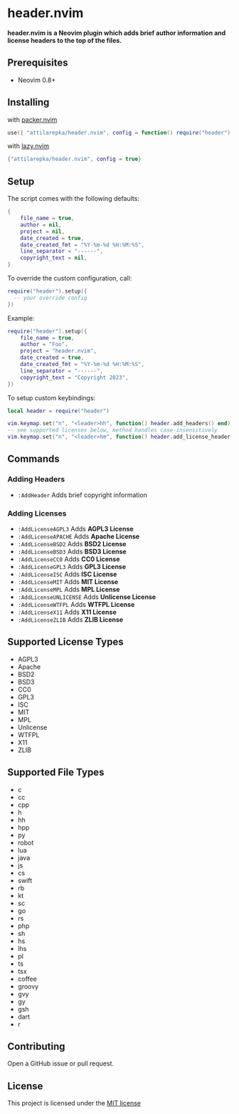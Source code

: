 # header.nvim

**header.nvim is a Neovim plugin which adds brief author information and license headers to the top of the files.**

## Prerequisites

- Neovim 0.8+

## Installing

with [packer.nvim](https://github.com/wbthomason/packer.nvim)

```lua
use({ "attilarepka/header.nvim", config = function() require("header").setup() end})
```

with [lazy.nvim](https://github.com/folke/lazy.nvim)

```lua
{"attilarepka/header.nvim", config = true}
```

## Setup

The script comes with the following defaults:

```lua
{
    file_name = true,
    author = nil,
    project = nil,
    date_created = true,
    date_created_fmt = "%Y-%m-%d %H:%M:%S",
    line_separator = "------",
    copyright_text = nil,
}
```

To override the custom configuration, call:

```lua
require("header").setup({
  -- your override config
})
```

Example:

```lua
require("header").setup({
    file_name = true,
    author = "Foo",
    project = "header.nvim",
    date_created = true,
    date_created_fmt = "%Y-%m-%d %H:%M:%S",
    line_separator = "------",
    copyright_text = "Copyright 2023",
})
```

To setup custom keybindings:

```lua
local header = require("header")

vim.keymap.set("n", "<leader>hh", function() header.add_headers() end)
-- see supported licenses below, method handles case-insensitively
vim.keymap.set("n", "<leader>hm", function() header.add_license_header("mit") end)
```

## Commands

### Adding Headers

- `:AddHeader` Adds brief copyright information

### Adding Licenses

- `:AddLicenseAGPL3` Adds **AGPL3 License**
- `:AddLicenseAPACHE` Adds **Apache License**
- `:AddLicenseBSD2` Adds **BSD2 License**
- `:AddLicenseBSD3` Adds **BSD3 License**
- `:AddLicenseCC0` Adds **CC0 License**
- `:AddLicenseGPL3` Adds **GPL3 License**
- `:AddLicenseISC` Adds **ISC License**
- `:AddLicenseMIT` Adds **MIT License**
- `:AddLicenseMPL` Adds **MPL License**
- `:AddLicenseUNLICENSE` Adds **Unlicense License**
- `:AddLicenseWTFPL` Adds **WTFPL License**
- `:AddLicenseX11` Adds **X11 License**
- `:AddLicenseZLIB` Adds **ZLIB License**

## Supported License Types

- AGPL3
- Apache
- BSD2
- BSD3
- CC0
- GPL3
- ISC
- MIT
- MPL
- Unlicense
- WTFPL
- X11
- ZLIB

## Supported File Types

- c
- cc
- cpp
- h
- hh
- hpp
- py
- robot
- lua
- java
- js
- cs
- swift
- rb
- kt
- sc
- go
- rs
- php
- sh
- hs
- lhs
- pl
- ts
- tsx
- coffee
- groovy
- gvy
- gy
- gsh
- dart
- r

## Contributing

Open a GitHub issue or pull request.

## License

This project is licensed under the [MIT license](LICENSE)
